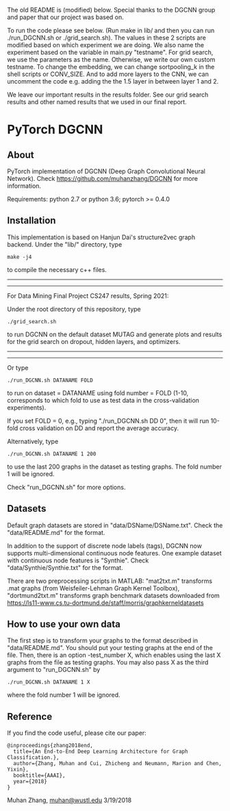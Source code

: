 The old README is (modified) below. Special thanks to the DGCNN group and paper that our project was based on. 

To run the code please see below. (Run make in lib/ and then you can run ./run_DGCNN.sh or ./grid_search.sh). The values in these 2 scripts are modified based on which experiment we are doing. We also name the experiment based on the variable in main.py "testname". For grid search, we use the parameters as the name. Otherwise, we write our own custom testname. To change the embedding, we can change sortpooling_k in the shell scripts or CONV_SIZE. And to add more layers to the CNN, we can uncomment the code  e.g. adding the the 1.5 layer in between layer 1 and 2. 

We leave our important results in the results folder. See our grid search results and other named results that we used in our final report. 

PyTorch DGCNN
=============

About
-----

PyTorch implementation of DGCNN (Deep Graph Convolutional Neural Network). Check https://github.com/muhanzhang/DGCNN for more information.

Requirements: python 2.7 or python 3.6; pytorch >= 0.4.0

Installation
------------

This implementation is based on Hanjun Dai's structure2vec graph backend. Under the "lib/" directory, type

    make -j4

to compile the necessary c++ files.

-----------------------------------------------------------------------
-----------------------------------------------------------------------
For Data Mining Final Project CS247 results, Spring 2021:

Under the root directory of this repository, type

    ./grid_search.sh

to run DGCNN on the default dataset MUTAG and generate plots and results for the grid search on dropout, hidden layers, and optimizers.

-----------------------------------------------------------------------
-----------------------------------------------------------------------

Or type 

    ./run_DGCNN.sh DATANAME FOLD

to run on dataset = DATANAME using fold number = FOLD (1-10, corresponds to which fold to use as test data in the cross-validation experiments).

If you set FOLD = 0, e.g., typing "./run_DGCNN.sh DD 0", then it will run 10-fold cross validation on DD and report the average accuracy.

Alternatively, type

    ./run_DGCNN.sh DATANAME 1 200

to use the last 200 graphs in the dataset as testing graphs. The fold number 1 will be ignored.

Check "run_DGCNN.sh" for more options.

Datasets
--------

Default graph datasets are stored in "data/DSName/DSName.txt". Check the "data/README.md" for the format. 

In addition to the support of discrete node labels (tags), DGCNN now supports multi-dimensional continuous node features. One example dataset with continuous node features is "Synthie". Check "data/Synthie/Synthie.txt" for the format. 

There are two preprocessing scripts in MATLAB: "mat2txt.m" transforms .mat graphs (from Weisfeiler-Lehman Graph Kernel Toolbox), "dortmund2txt.m" transforms graph benchmark datasets downloaded from https://ls11-www.cs.tu-dortmund.de/staff/morris/graphkerneldatasets

How to use your own data
------------------------

The first step is to transform your graphs to the format described in "data/README.md". You should put your testing graphs at the end of the file. Then, there is an option -test_number X, which enables using the last X graphs from the file as testing graphs. You may also pass X as the third argument to "run_DGCNN.sh" by

    ./run_DGCNN.sh DATANAME 1 X

where the fold number 1 will be ignored.

Reference
---------

If you find the code useful, please cite our paper:

    @inproceedings{zhang2018end,
      title={An End-to-End Deep Learning Architecture for Graph Classification.},
      author={Zhang, Muhan and Cui, Zhicheng and Neumann, Marion and Chen, Yixin},
      booktitle={AAAI},
      year={2018}
    }

Muhan Zhang, muhan@wustl.edu
3/19/2018
